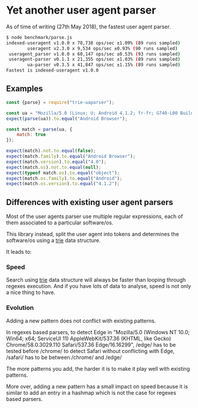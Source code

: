 # Yet another user agent parser

As of time of writing (27th May 2018), the fastest user agent parser.

```sh
$ node benchmark/parse.js
indexed-useragent v1.0.0 x 78,738 ops/sec ±1.09% (89 runs sampled)
        useragent v2.3.0 x 9,534 ops/sec ±0.93% (90 runs sampled)
 useragent_parser v1.0.0 x 60,147 ops/sec ±0.53% (93 runs sampled)
 useragent-parser v0.1.1 x 21,355 ops/sec ±1.03% (89 runs sampled)
        ua-parser v0.3.5 x 41,847 ops/sec ±1.15% (89 runs sampled)
Fastest is indexed-useragent v1.0.0
```

## Examples

```js
const {parse} = require("trie-uaparser");

const ua = "Mozilla/5.0 (Linux; U; Android 4.1.2; fr-fr; G740-L00 Build/HuaweiG740-L00) AppleWebKit/534.30 (KHTML, like Gecko) Version/4.0 Mobile Safari/534.30";
expect(parse(ua)).to.equal("Android Browser");

const match = parse(ua, {
    match: true
});

expect(match).not.to.equal(false);
expect(match.family).to.equal("Android Browser");
expect(match.version).to.equal("4.0");
expect(match.os).not.to.equal(null);
expect(typeof match.os).to.equal("object");
expect(match.os.family).to.equal("Android");
expect(match.os.version).to.equal("4.1.2");
```

## Differences with existing user agent parsers

Most of the user agents parser use multiple regular expressions, each of them associated to a particular software/os.

This library instead, split the user agent into tokens and determines the software/os using a [trie](https://en.wikipedia.org/wiki/Trie) data structure.

It leads to:

### Speed

Search using [trie](https://en.wikipedia.org/wiki/Trie) data structure will always be faster than looping through regexes execution. 
And if you have lots of data to analyse, speed is not only a nice thing to have.

### Evolution

Adding a new pattern does not conflict with existing patterns.

In regexes based parsers, 
to detect Edge in "Mozilla/5.0 (Windows NT 10.0; Win64; x64; ServiceUI 11) AppleWebKit/537.36 (KHTML, like Gecko) Chrome/58.0.3029.110 Safari/537.36 Edge/16.16299", 
/edge/ has to be tested before /chrome/ 
to detect Safari without conflicting with Edge, /safari/ has to be between /chrome/ and /edge/ 

The more patterns you add, the harder it is to make it play well with existing patterns.

More over, adding a new pattern has a small impact on speed because it is similar to add an entry in a hashmap which is not the case for regexes based parsers.
